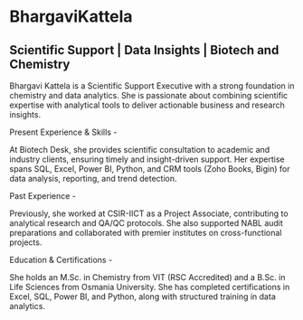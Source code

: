 # BhargaviKattela
## Scientific Support | Data Insights | Biotech and Chemistry

Bhargavi Kattela is a Scientific Support Executive with a strong foundation in chemistry and data analytics.
She is passionate about combining scientific expertise with analytical tools to deliver actionable business and research insights.

Present Experience & Skills - 

At Biotech Desk, she provides scientific consultation to academic and industry clients, ensuring timely and insight-driven support.
Her expertise spans SQL, Excel, Power BI, Python, and CRM tools (Zoho Books, Bigin) for data analysis, reporting, and trend detection.

Past Experience - 

Previously, she worked at CSIR-IICT as a Project Associate, contributing to analytical research and QA/QC protocols.
She also supported NABL audit preparations and collaborated with premier institutes on cross-functional projects.

Education & Certifications - 

She holds an M.Sc. in Chemistry from VIT (RSC Accredited) and a B.Sc. in Life Sciences from Osmania University.
She has completed certifications in Excel, SQL, Power BI, and Python, along with structured training in data analytics.
